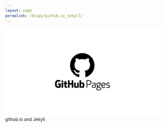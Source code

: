 ```yaml
---
layout: page
permalink: /blogs/github.io_jekyll/
---
```


![githubio_pic](./pictures/github-pages.jpeg)
github.io and Jekyll
